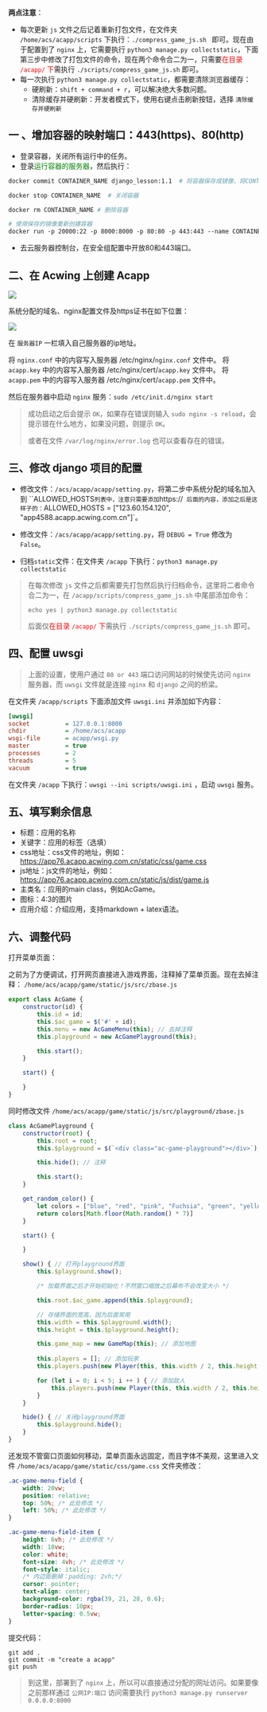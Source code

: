 **两点注意**：

- 每次更新 `js` 文件之后记着重新打包文件，在文件夹 `/home/acs/acapp/scripts` 下执行：`./compress_game_js.sh ` 即可。现在由于配置到了 `nginx` 上，它需要执行 `python3 manage.py collectstatic`，下面第三步中修改了打包文件的命令，现在两个命令合二为一，只需要<font color=red>在目录 `/acapp/` 下</font>需执行 `./scripts/compress_game_js.sh` 即可。
- 每一次执行 `python3 manage.py collectstatic`，都需要清除浏览器缓存：
    - 硬刷新：`shift + command + r`，可以解决绝大多数问题。
    - 清除缓存并硬刷新：开发者模式下，使用右键点击刷新按钮，选择 `清除缓存并硬刷新`

## 一 、增加容器的映射端口：443(https)、80(http)

- 登录容器，关闭所有运行中的任务。
- 登录<font color=green>运行容器的服务器</font>，然后执行：

```dockerfile linenums="1"
docker commit CONTAINER_NAME django_lesson:1.1  # 将容器保存成镜像，将CONTAINER_NAME替换成容器名称

docker stop CONTAINER_NAME  # 关闭容器

docker rm CONTAINER_NAME # 删除容器

# 使用保存的镜像重新创建容器
docker run -p 20000:22 -p 8000:8000 -p 80:80 -p 443:443 --name CONTAINER_NAME -itd django_lesson:1.1
```

- 去云服务器控制台，在安全组配置中开放80和443端口。

## 二、在 Acwing 上创建 Acapp

<img src="https://cdn.acwing.com/media/article/image/2021/11/12/1_391b8d1443-QQ%E6%88%AA%E5%9B%BE20211112143851.png">

系统分配的域名、nginx配置文件及https证书在如下位置：

<img src="https://cdn.acwing.com/media/article/image/2021/11/12/1_7dff276143-QQ%E5%9B%BE%E7%89%8720211112144041.png">

在 `服务器IP` 一栏填入自己服务器的ip地址。

将 `nginx.conf` 中的内容写入服务器 /etc/nginx/`nginx.conf` 文件中。
将 `acapp.key` 中的内容写入服务器 /etc/nginx/cert/`acapp.key` 文件中。
将 `acapp.pem` 中的内容写入服务器 /etc/nginx/cert/`acapp.pem` 文件中。

然后在服务器中启动 `nginx` 服务：`sudo /etc/init.d/nginx start`

> 成功启动之后会提示 `OK`，如果存在错误则输入 `sudo nginx -s reload`，会提示错在什么地方，如果没问题，则提示 `OK`。
>
> 或者在文件 `/var/log/nginx/error.log` 也可以查看存在的错误。

## 三、修改 django 项目的配置

- 修改文件：`/acs/acapp/acapp/setting.py`，将第二步中系统分配的域名加入到 ``ALLOWED_HOSTS` 列表中，注意只需要添加 `https://` 后面的内容，添加之后是这样子的：`ALLOWED_HOSTS = ["123.60.154.120", "app4588.acapp.acwing.com.cn"]`。
- 修改文件：`/acs/acapp/acapp/setting.py`，将 `DEBUG = True` 修改为 `False`。

- 归档`static`文件：在文件夹 `/acapp` 下执行：`python3 manage.py collectstatic`

> 在每次修改 `js` 文件之后都需要先打包然后执行归档命令，这里将二者命令合二为一，在 `/acapp/scripts/compress_game_js.sh` 中尾部添加命令：
>
> `echo yes | python3 manage.py collectstatic`
>
> 后面仅<font color=red>在目录 `/acapp/` 下</font>需执行 `./scripts/compress_game_js.sh` 即可。

## 四、配置 uwsgi

> 上面的设置，使用户通过 `80 or 443` 端口访问网站的时候使先访问 `nginx` 服务器，而 `uwsgi` 文件就是连接 `nginx` 和 `django` 之间的桥梁。

在文件夹 `/acapp/scripts` 下面添加文件 `uwsgi.ini` 并添加如下内容：

```ini linenums="1"
[uwsgi]
socket          = 127.0.0.1:8000
chdir           = /home/acs/acapp
wsgi-file       = acapp/wsgi.py
master          = true
processes       = 2
threads         = 5
vacuum          = true
```

在文件夹 `/acapp` 下执行：`uwsgi --ini scripts/uwsgi.ini` ，启动 `uwsgi` 服务。

## 五、填写剩余信息

- 标题：应用的名称
- 关键字：应用的标签（选填）
- css地址：css文件的地址，例如：https://app76.acapp.acwing.com.cn/static/css/game.css
- js地址：js文件的地址，例如：https://app76.acapp.acwing.com.cn/static/js/dist/game.js
- 主类名：应用的main class，例如AcGame。
- 图标：4:3的图片
- 应用介绍：介绍应用，支持markdown + latex语法。

## 六、调整代码

打开菜单页面：

之前为了方便调试，打开网页直接进入游戏界面，注释掉了菜单页面。现在去掉注释： `/home/acs/acapp/game/static/js/src/zbase.js`  

```javascript linenums="1"
export class AcGame {
    constructor(id) {   
        this.id = id;
        this.$ac_game = $('#' + id);
        this.menu = new AcGameMenu(this); // 去掉注释
        this.playground = new AcGamePlayground(this);

        this.start();
    }

    start() {

    }
}
```

同时修改文件 `/home/acs/acapp/game/static/js/src/playground/zbase.js` 

```javascript linenums="1"
class AcGamePlayground {
    constructor(root) {
        this.root = root;
        this.$playground = $(`<div class="ac-game-playground"></div>`);

        this.hide(); // 注释

        this.start();
    }

    get_random_color() {
        let colors = ["blue", "red", "pink", "Fuchsia", "green", "yellow", "Aqua"]
        return colors[Math.floor(Math.random() * 7)]
    }

    start() {

    }

    show() { // 打开playground界面
        this.$playground.show();

        /* 加载界面之后才开始初始化！不然窗口缩放之后幕布不会改变大小 */

        this.root.$ac_game.append(this.$playground);

        // 存储界面的宽高，因为后面常用
        this.width = this.$playground.width();
        this.height = this.$playground.height();

        this.game_map = new GameMap(this); // 添加地图
        
        this.players = []; // 添加玩家
        this.players.push(new Player(this, this.width / 2, this.height / 2, this.height * 0.05, "white", this.height * 0.4, true));

        for (let i = 0; i < 5; i ++ ) { // 添加敌人
            this.players.push(new Player(this, this.width / 2, this.height / 2, this.height * 0.05, this.get_random_color(), this.height * 0.4, false)); // 注意敌人是 false
        }
    }

    hide() { // 关闭playground界面
        this.$playground.hide();
    }
}
```

还发现不管窗口页面如何移动，菜单页面永远固定，而且字体不美观，这里进入文件 `/home/acs/acapp/game/static/css/game.css` 文件夹修改：

```css linenums="1"
.ac-game-menu-field {
    width: 20vw;
    position: relative;
    top: 50%; /* 此处修改 */
    left: 50%; /* 此处修改 */
}

.ac-game-menu-field-item {
    height: 6vh; /* 此处修改 */
    width: 18vw;
    color: white;
    font-size: 4vh; /* 此处修改 */
    font-style: italic;
    /* 内边距删掉：padding: 2vh;*/
    cursor: pointer;
    text-align: center;
    background-color: rgba(39, 21, 28, 0.6);
    border-radius: 10px;
    letter-spacing: 0.5vw;
}
```

提交代码：

```shell linenums="1"
git add .
git commit -m "create a acapp"
git push	
```

> 到这里，部署到了 `nginx` 上，所以可以直接通过分配的网址访问。如果要像之前那样通过 `公网IP:端口` 访问需要执行 `python3 manage.py runserver 0.0.0.0:8000`
